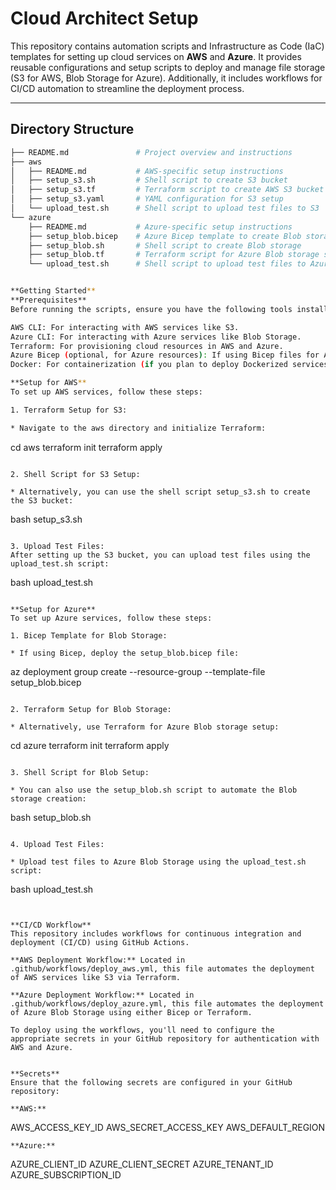 # **Cloud Architect Setup**

This repository contains automation scripts and Infrastructure as Code (IaC) templates for setting up cloud services on **AWS** and **Azure**. It provides reusable configurations and setup scripts to deploy and manage file storage (S3 for AWS, Blob Storage for Azure). Additionally, it includes workflows for CI/CD automation to streamline the deployment process.

---

## **Directory Structure**

```bash
├── README.md               # Project overview and instructions
├── aws
│   ├── README.md           # AWS-specific setup instructions
│   ├── setup_s3.sh         # Shell script to create S3 bucket
│   ├── setup_s3.tf         # Terraform script to create AWS S3 bucket
│   ├── setup_s3.yaml       # YAML configuration for S3 setup
│   └── upload_test.sh      # Shell script to upload test files to S3
└── azure
    ├── README.md           # Azure-specific setup instructions
    ├── setup_blob.bicep    # Azure Bicep template to create Blob storage
    ├── setup_blob.sh       # Shell script to create Blob storage
    ├── setup_blob.tf       # Terraform script for Azure Blob storage setup
    └── upload_test.sh      # Shell script to upload test files to Azure Blob storage


**Getting Started**
**Prerequisites**
Before running the scripts, ensure you have the following tools installed:

AWS CLI: For interacting with AWS services like S3.
Azure CLI: For interacting with Azure services like Blob Storage.
Terraform: For provisioning cloud resources in AWS and Azure.
Azure Bicep (optional, for Azure resources): If using Bicep files for Azure setup.
Docker: For containerization (if you plan to deploy Dockerized services).

**Setup for AWS**
To set up AWS services, follow these steps:

1. Terraform Setup for S3:

* Navigate to the aws directory and initialize Terraform:

```
cd aws
terraform init
terraform apply
```

2. Shell Script for S3 Setup:

* Alternatively, you can use the shell script setup_s3.sh to create the S3 bucket:

```
bash setup_s3.sh
```

3. Upload Test Files:
After setting up the S3 bucket, you can upload test files using the upload_test.sh script:

```
bash upload_test.sh
```

**Setup for Azure**
To set up Azure services, follow these steps:

1. Bicep Template for Blob Storage:

* If using Bicep, deploy the setup_blob.bicep file:

```
az deployment group create --resource-group <your-resource-group> --template-file setup_blob.bicep

```

2. Terraform Setup for Blob Storage:

* Alternatively, use Terraform for Azure Blob storage setup:

```
cd azure
terraform init
terraform apply
```

3. Shell Script for Blob Setup:

* You can also use the setup_blob.sh script to automate the Blob storage creation:
```
bash setup_blob.sh
```

4. Upload Test Files:

* Upload test files to Azure Blob Storage using the upload_test.sh script:
```
bash upload_test.sh
```


**CI/CD Workflow**
This repository includes workflows for continuous integration and deployment (CI/CD) using GitHub Actions.

**AWS Deployment Workflow:** Located in .github/workflows/deploy_aws.yml, this file automates the deployment of AWS services like S3 via Terraform.

**Azure Deployment Workflow:** Located in .github/workflows/deploy_azure.yml, this file automates the deployment of Azure Blob Storage using either Bicep or Terraform.

To deploy using the workflows, you'll need to configure the appropriate secrets in your GitHub repository for authentication with AWS and Azure.


**Secrets**
Ensure that the following secrets are configured in your GitHub repository:

**AWS:**
```
AWS_ACCESS_KEY_ID
AWS_SECRET_ACCESS_KEY
AWS_DEFAULT_REGION
```
**Azure:**
```
AZURE_CLIENT_ID
AZURE_CLIENT_SECRET
AZURE_TENANT_ID
AZURE_SUBSCRIPTION_ID
```